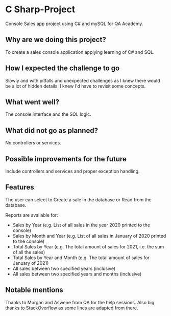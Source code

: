 # C Sharp-Project

Console Sales app project using C# and mySQL for QA Academy. 

## Why are we doing this project?
To create a sales console application applying learning of C# and SQL.

## How I expected the challenge to go
Slowly and with pitfalls and unexpected challenges as I knew there would be a lot of hidden details. I knew I'd have to revisit some concepts.

## What went well?
The console interface and the SQL logic.

## What did not go as planned?
No controllers or services. 

## Possible improvements for the future
Include controllers and services and proper exception handling.

## Features
The user can select to Create a sale in the database or Read from the database. 

Reports are available for:
* Sales by Year (e.g. List of all sales in the year 2020 printed to the console)
*	Sales by Month and Year (e.g. List of all sales in January of 2020 printed to the console)
*	Total Sales by Year (e.g. The total amount of sales for 2021, i.e. the sum of all the sales)
*	Total Sales by Year and Month (e.g. The total amount of sales for January of 2021)
*	All sales between two specified years (inclusive)
*	All sales between two specified years and months (inclusive)


## Notable mentions
Thanks to Morgan and Aswene from QA for the help sessions. Also big thanks to StackOverflow as some lines are adapted from there.
